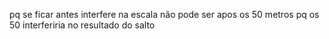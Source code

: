 pq se ficar antes interfere na escala 
não pode ser apos os 50 metros pq os 50 interferiria no resultado do salto